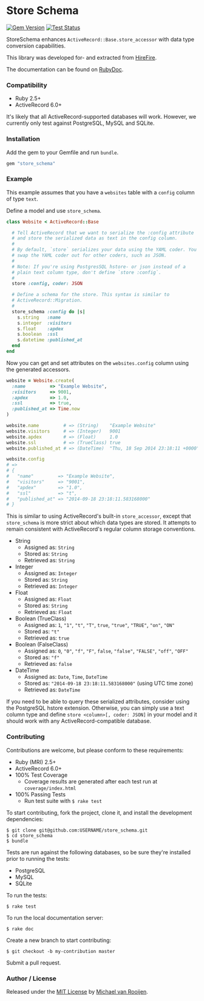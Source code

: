 # Store Schema

[![Gem Version](https://badge.fury.io/rb/store_schema.svg)](https://badge.fury.io/rb/store_schema)
[![Test Status](https://github.com/mrrooijen/store_schema/workflows/Test/badge.svg)](https://github.com/mrrooijen/store_schema/actions)

StoreSchema enhances `ActiveRecord::Base.store_accessor` with data type conversion capabilities.

This library was developed for- and extracted from [HireFire].

The documentation can be found on [RubyDoc].


### Compatibility

- Ruby 2.5+
- ActiveRecord 6.0+

It's likely that all ActiveRecord-supported databases will work.
However, we currently only test against PostgreSQL, MySQL and SQLite.


### Installation

Add the gem to your Gemfile and run `bundle`.

```rb
gem "store_schema"
```


### Example

This example assumes that you have a `websites` table with a `config` column of type `text`.

Define a model and use `store_schema`.

```rb
class Website < ActiveRecord::Base

  # Tell ActiveRecord that we want to serialize the :config attribute
  # and store the serialized data as text in the config column.
  #
  # By default, `store` serializes your data using the YAML coder. You can
  # swap the YAML coder out for other coders, such as JSON.
  #
  # Note: If you're using PostgresSQL hstore- or json instead of a
  # plain text column type, don't define `store :config`.
  #
  store :config, coder: JSON

  # Define a schema for the store. This syntax is similar to
  # ActiveRecord::Migration.
  #
  store_schema :config do |s|
    s.string   :name
    s.integer  :visitors
    s.float    :apdex
    s.boolean  :ssl
    s.datetime :published_at
  end
end
```

Now you can get and set attributes on the `websites.config` column using
the generated accessors.

```rb
website = Website.create(
  :name         => "Example Website",
  :visitors     => 9001,
  :apdex        => 1.0,
  :ssl          => true,
  :published_at => Time.now
)

website.name         # => (String)    "Example Website"
website.visitors     # => (Integer)   9001
website.apdex        # => (Float)     1.0
website.ssl          # => (TrueClass) true
website.published_at # => (DateTime)  "Thu, 18 Sep 2014 23:18:11 +0000"

website.config
# =>
# {
#   "name"         => "Example Website",
#   "visitors"     => "9001",
#   "apdex"        => "1.0",
#   "ssl"          => "t",
#   "published_at" => "2014-09-18 23:18:11.583168000"
# }
```

This is similar to using ActiveRecord's built-in `store_accessor`, except
that `store_schema` is more strict about which data types are stored. It attempts
to remain consistent with ActiveRecord's regular column storage conventions.

* String
    * Assigned as: `String`
    * Stored as: `String`
    * Retrieved as: `String`
* Integer
    * Assigned as: `Integer`
    * Stored as: `String`
    * Retrieved as: `Integer`
* Float
    * Assigned as: `Float`
    * Stored as: `String`
    * Retrieved as: `Float`
* Boolean (TrueClass)
    * Assigned as: `1`, `"1"`, `"t"`, `"T"`, `true`, `"true"`, `"TRUE"`, `"on"`, `"ON"`
    * Stored as: `"t"`
    * Retrieved as: `true`
* Boolean (FalseClass)
    * Assigned as: `0`, `"0"`, `"f"`, `"F"`, `false`, `"false"`, `"FALSE"`, `"off"`, `"OFF"`
    * Stored as: `"f"`
    * Retrieved as: `false`
* DateTime
    * Assigned as: `Date`, `Time`, `DateTime`
    * Stored as: `"2014-09-18 23:18:11.583168000"` (using UTC time zone)
    * Retrieved as: `DateTime`

If you need to be able to query these serialized attributes, consider using
the PostgreSQL hstore extension. Otherwise, you can simply use a text column type
and define `store <column>[, coder: JSON]` in your model and it should work with
any ActiveRecord-compatible database.


### Contributing

Contributions are welcome, but please conform to these requirements:

- Ruby (MRI) 2.5+
- ActiveRecord 6.0+
- 100% Test Coverage
    - Coverage results are generated after each test run at `coverage/index.html`
- 100% Passing Tests
    - Run test suite with `$ rake test`

To start contributing, fork the project, clone it, and install the development dependencies:

```
$ git clone git@github.com:USERNAME/store_schema.git
$ cd store_schema
$ bundle
```

Tests are run against the following databases, so be sure they're installed prior to running the tests:

* PostgreSQL
* MySQL
* SQLite

To run the tests:

```
$ rake test
```

To run the local documentation server:

```
$ rake doc
```

Create a new branch to start contributing:

```
$ git checkout -b my-contribution master
```

Submit a pull request.


### Author / License

Released under the [MIT License] by [Michael van Rooijen].

[Michael van Rooijen]: https://twitter.com/mrrooijen
[HireFire]: https://www.hirefire.io
[Passing Specs]: https://travis-ci.org/mrrooijen/store_schema
[RubyDoc]: https://rubydoc.info/github/mrrooijen/store_schema/master/frames
[MIT License]: https://github.com/mrrooijen/store_schema/blob/master/LICENSE
